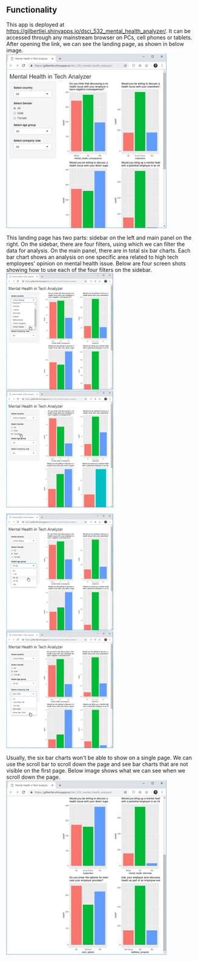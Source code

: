 ## Functionality

This app is deployed at https://gilbertlei.shinyapps.io/dsci_532_mental_health_analyzer/. It can be accessed through any mainstream browser on PCs, cell phones or tablets. After opening the link, we can see the landing page, as shown in below image.  
<img src="imgs/landing-page.jpg" alt="Landing page" style="width:423px;height:461px;">   

This landing page has two parts: sidebar on the left and main panel on the right. On the sidebar, there are four filters, using which we can filter the data for analysis. On the main panel, there are in total six bar charts. Each bar chart shows an analysis on one specific area related to high tech employees' opinion on mental health issue. Below are four screen shots showing how to use each of the four filters on the sidebar.   
<img src="imgs/select-country.jpg" alt="Select country" style="width:282px;height:308px;"> <img src="imgs/select-gender.jpg" alt="Select gender" style="width:282px;height:308px;">   

<img src="imgs/select-age.jpg" alt="Select age" style="width:282px;height:308px;"> <img src="imgs/select-company-size.jpg" alt="Select company size" style="width:282px;height:308px;">   


Usually, the six bar charts won't be able to show on a single page. We can use the scroll bar to scroll down the page and see bar charts that are not visible on the first page. Below image shows what we can see when we scroll down the page.  
<img src="imgs/scroll-down.jpg" alt="Scroll down" style="width:423px;height:461px;">  
